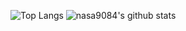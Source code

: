 ![Top Langs](https://github-readme-stats.vercel.app/api/top-langs/?username=nasa9084&hide=html)
![nasa9084's github stats](https://github-readme-stats.vercel.app/api?username=nasa9084&count_private=true&line_height=40)
